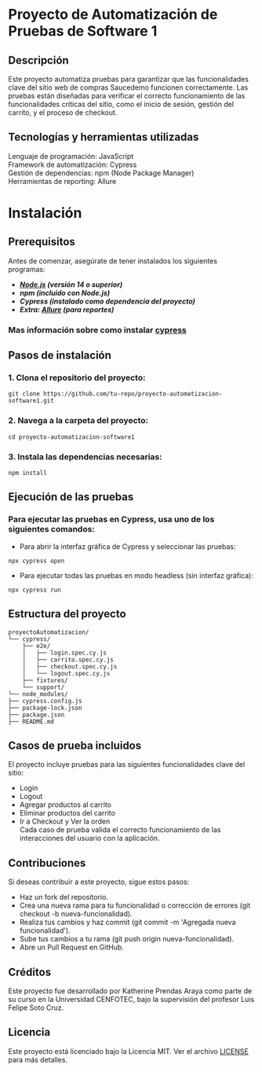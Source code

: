 # Proyecto de Automatización de Pruebas de Software 1
## Descripción
Este proyecto automatiza pruebas para garantizar que las funcionalidades clave del sitio web de compras Saucedemo funcionen correctamente. Las pruebas están diseñadas para verificar el correcto funcionamiento de las funcionalidades críticas del sitio, como el inicio de sesión, gestión del carrito, y el proceso de checkout.
## Tecnologías y herramientas utilizadas
Lenguaje de programación: JavaScript        
Framework de automatización: Cypress        
Gestión de dependencias: npm (Node Package Manager)     
Herramientas de reporting: Allure 
# Instalación
## Prerequisitos
Antes de comenzar, asegúrate de tener instalados los siguientes programas:  
- ***[Node.js](https://nodejs.org/en/download/package-manager) (versión 14 o superior)***     
- ***npm (incluido con Node.js)***      
- ***Cypress (instalado como dependencia del proyecto)***
- ***Extra: [Allure](https://www.npmjs.com/package/@shelex/cypress-allure-plugin) (para reportes)***
### Mas información sobre como instalar [cypress](https://docs.cypress.io/guides/getting-started/installing-cypress)
## Pasos de instalación
### 1. Clona el repositorio del proyecto:
```
git clone https://github.com/tu-repo/proyecto-automatizacion-software1.git
```
### 2. Navega a la carpeta del proyecto:
```
cd proyecto-automatizacion-software1
```
### 3. Instala las dependencias necesarias:
```
npm install
```
## Ejecución de las pruebas
### Para ejecutar las pruebas en Cypress, usa uno de los siguientes comandos:

- Para abrir la interfaz gráfica de Cypress y seleccionar las pruebas:         
```
npx cypress open
```        
- Para ejecutar todas las pruebas en modo headless (sin interfaz gráfica):  
```
npx cypress run
```
## Estructura del proyecto
```
proyectoAutomatizacion/                               
└── cypress/        
    ├── e2e/    
    │   ├── login.spec.cy.js    
    │   ├── carrito.spec.cy.js  
    │   ├── checkout.spec.cy.js     
    │   └── logout.spec.cy.js       
    ├── fixtures/   
    └── support/        
└── node_modules/   
├── cypress.config.js   
├── package-lock.json   
├── package.json    
├── README.md
```
## Casos de prueba incluidos
El proyecto incluye pruebas para las siguientes funcionalidades clave del sitio:        
- Login
- Logout
- Agregar productos al carrito
- Eliminar productos del carrito
- Ir a Checkout y Ver la orden                   
Cada caso de prueba valida el correcto funcionamiento de las interacciones del usuario con la aplicación.
## Contribuciones
Si deseas contribuir a este proyecto, sigue estos pasos:

- Haz un fork del repositorio.
- Crea una nueva rama para tu funcionalidad o corrección de errores (git checkout -b nueva-funcionalidad).
- Realiza tus cambios y haz commit (git commit -m 'Agregada nueva funcionalidad').
- Sube tus cambios a tu rama (git push origin nueva-funcionalidad).
- Abre un Pull Request en GitHub.
## Créditos
Este proyecto fue desarrollado por Katherine Prendas Araya como parte de su curso en la Universidad CENFOTEC, bajo la supervisión del profesor Luis Felipe Soto Cruz.
## Licencia
Este proyecto está licenciado bajo la Licencia MIT. Ver el archivo [LICENSE](https://mit-license.org/) para más detalles.